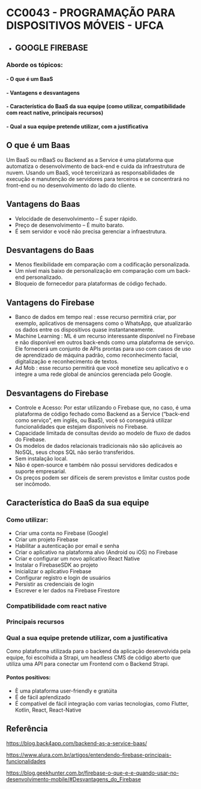 # CC0043 - PROGRAMAÇÃO PARA DISPOSITIVOS MÓVEIS - UFCA

* ## GOOGLE FIREBASE

### Aborde os tópicos:

#### - O que é um BaaS
#### - Vantagens e desvantagens
#### - Característica do BaaS da sua equipe (como utilizar, compatibilidade com react native, principais recursos)
#### - Qual a sua equipe pretende utilizar, com a justificativa

## O que é um Baas

Um BaaS ou mBaaS ou Backend as a Service é uma plataforma que automatiza o desenvolvimento de back-end e cuida da infraestrutura de nuvem. Usando um BaaS, você terceirizará as responsabilidades de execução e manutenção de servidores para terceiros e se concentrará no front-end ou no desenvolvimento do lado do cliente.

## Vantagens do Baas 

* Velocidade de desenvolvimento – É super rápido.
* Preço de desenvolvimento – É muito barato.
* É sem servidor e você não precisa gerenciar a infraestrutura.

## Desvantagens do Baas

* Menos flexibilidade em comparação com a codificação personalizada.
* Um nível mais baixo de personalização em comparação com um back-end personalizado.
* Bloqueio de fornecedor para plataformas de código fechado.

## Vantagens do Firebase

* Banco de dados em tempo real : esse recurso permitirá criar, por exemplo, aplicativos de mensagens como o WhatsApp, que atualizarão os dados entre os dispositivos quase instantaneamente.
* Machine Learning : ML é um recurso interessante disponível no Firebase e não disponível em outros back-ends como uma plataforma de serviço. Ele fornecerá um conjunto de APIs prontas para uso com casos de uso de aprendizado de máquina padrão, como reconhecimento facial, digitalização e reconhecimento de textos.
* Ad Mob : esse recurso permitirá que você monetize seu aplicativo e o integre a uma rede global de anúncios gerenciada pelo Google.

## Desvantagens do Firebase

* Controle e Acesso: Por estar utilizando o Firebase que, no caso, é uma plataforma de código fechado como Backend as a Service (“back-end como serviço”, em inglês, ou BaaS), você só conseguirá utilizar funcionalidades que estejam disponíveis no Firebase.
* Capacidade limitada de consultas devido ao modelo de fluxo de dados do Firebase.
* Os modelos de dados relacionais tradicionais não são aplicáveis ao NoSQL, seus chops SQL não serão transferidos.
* Sem instalação local.
* Não é open-source e também não possui servidores dedicados e suporte empresarial.
* Os preços podem ser difíceis de serem previstos e limitar custos pode ser incômodo.


## Característica do BaaS da sua equipe 

### Como utilizar:

* Criar uma conta no Firebase (Google)
* Criar um projeto Firebase
* Habilitar a autenticação por email e senha
* Criar o aplicativo na plataforma alvo (Android ou iOS) no Firebase
* Criar e configurar um novo aplicativo React Native
* Instalar o FirebaseSDK ao projeto
* Inicializar o aplicativo Firebase
* Configurar registro e login de usuários
* Persistir as credenciais de login
* Escrever e ler dados na Firebase Firestore


### Compatibilidade com react native

### Principais recursos

### Qual a sua equipe pretende utilizar, com a justificativa

Como plataforma utilizada para o backend da aplicação desenvolvida pela equipe, foi escolhida a Strapi, um headless CMS de código aberto que utiliza uma API para conectar um Frontend com o Backend Strapi.

#### Pontos positivos:
* È uma plataforma user-friendly e gratúita
* É de fácil apŕendizado
* É compatível de fácil integração com varias tecnologias, como Flutter, Kotlin, React, React-Native


## Referência
https://blog.back4app.com/backend-as-a-service-baas/

https://www.alura.com.br/artigos/entendendo-firebase-principais-funcionalidades

https://blog.geekhunter.com.br/firebase-o-que-e-e-quando-usar-no-desenvolvimento-mobile/#Desvantagens_do_Firebase
